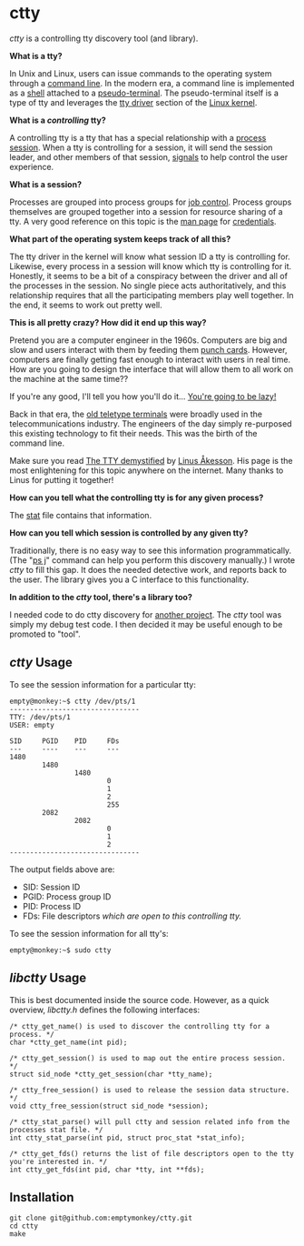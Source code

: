 # ctty #

_ctty_ is a controlling tty discovery tool (and library).

**What is a tty?**

In Unix and Linux, users can issue commands to the operating system through a [command line](http://en.wikipedia.org/wiki/Command_line). In the modern era, a command line is implemented as a [shell](http://en.wikipedia.org/wiki/Shell_%28computing%29) attached to a [pseudo-terminal](http://linux.die.net/man/7/pty). The pseudo-terminal itself is a type of tty and leverages the [tty driver](http://lxr.linux.no/#linux+v3.9.5/drivers/tty) section of the [Linux kernel](https://www.kernel.org/).

**What is a _controlling_ tty?**

A controlling tty is a tty that has a special relationship with a [process session](http://www.win.tue.nl/~aeb/linux/lk/lk-10.html). When a tty is controlling for a session, it will send the session leader, and other members of that session, [signals](http://en.wikipedia.org/wiki/Unix_signal) to help control the user experience. 

**What is a session?**

Processes are grouped into process groups for [job control](http://en.wikipedia.org/wiki/Job_control_%28Unix%29). Process groups themselves are grouped together into a session for resource sharing of a tty. A very good reference on this topic is the [man page](http://en.wikipedia.org/wiki/Man_page) for [credentials](http://linux.die.net/man/7/credentials).

**What part of the operating system keeps track of all this?**

The tty driver in the kernel will know what session ID a tty is controlling for. Likewise, every process in a session will know which tty is controlling for it. Honestly, it seems to be a bit of a conspiracy between the driver and all of the processes in the session. No single piece acts authoritatively, and this relationship requires that all the participating members play well together. In the end, it seems to work out pretty well. 

**This is all pretty crazy? How did it end up this way?**

Pretend you are a computer engineer in the 1960s. Computers are big and slow and users interact with them by feeding them [punch cards](http://en.wikipedia.org/wiki/Punch_cards). However, computers are finally getting fast enough to interact with users in real time. How are you going to design the interface that will allow them to all work on the machine at the same time??

If you're any good, I'll tell you how you'll do it... [You're going to be lazy!](http://c2.com/cgi/wiki?LazinessImpatienceHubris)

Back in that era, the [old teletype terminals](http://en.wikipedia.org/wiki/Teleprinter) were broadly used in the telecommunications industry. The engineers of the day simply re-purposed this existing technology to fit their needs. This was the birth of the command line.

Make sure you read [The TTY demystified](http://www.linusakesson.net/programming/tty/) by [Linus Åkesson](http://www.linusakesson.net/). His page is the most enlightening for this topic anywhere on the internet. Many thanks to Linus for putting it together!

**How can you tell what the controlling tty is for any given process?**

The [stat](http://linux.die.net/man/5/proc) file contains that information. 

**How can you tell which session is controlled by any given tty?**

Traditionally, there is no easy way to see this information programmatically. (The "[ps j](http://linux.die.net/man/1/ps)" command can help you perform this discovery manually.) I wrote _ctty_ to fill this gap. It does the needed detective work, and reports back to the user. The library gives you a C interface to this functionality.

**In addition to the _ctty_ tool, there's a library too?**

I needed code to do ctty discovery for [another project](https://github.com/emptymonkey/shelljack). The _ctty_ tool was simply my debug test code. I then decided it may be useful enough to be promoted to "tool".

## _ctty_ Usage ##

To see the session information for a particular tty:
<pre><code>empty@monkey:~$ ctty /dev/pts/1
&#45;-------------------------------
TTY: /dev/pts/1
USER: empty

SID&#09;PGID&#09;PID&#09;FDs
---&#09;----&#09;---&#09;---
1480
&#09;1480
&#09;&#09;1480
&#09;&#09;&#09;0
&#09;&#09;&#09;1
&#09;&#09;&#09;2
&#09;&#09;&#09;255
&#09;2082
&#09;&#09;2082
&#09;&#09;&#09;0
&#09;&#09;&#09;1
&#09;&#09;&#09;2
&#45;-------------------------------
</code></pre>

The output fields above are:

 * SID:	Session ID
 * PGID:	Process group ID
 * PID:	Process ID
 * FDs:	File descriptors *which are open to this controlling tty.*

To see the session information for all tty's:

    empty@monkey:~$ sudo ctty

## _libctty_ Usage ##

This is best documented inside the source code. However, as a quick overview, _libctty.h_ defines the following interfaces:
```
/* ctty_get_name() is used to discover the controlling tty for a process. */
char *ctty_get_name(int pid);

/* ctty_get_session() is used to map out the entire process session. */
struct sid_node *ctty_get_session(char *tty_name);

/* ctty_free_session() is used to release the session data structure. */
void ctty_free_session(struct sid_node *session);

/* ctty_stat_parse() will pull ctty and session related info from the processes stat file. */
int ctty_stat_parse(int pid, struct proc_stat *stat_info);

/* ctty_get_fds() returns the list of file descriptors open to the tty you're interested in. */
int ctty_get_fds(int pid, char *tty, int **fds);
```

## Installation ##

```
git clone git@github.com:emptymonkey/ctty.git
cd ctty
make
```


